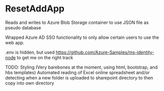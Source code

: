 # ResetAddApp
Reads and writes to Azure Blob Storage container to use JSON file as pseudo database

Wrapped Azure AD SSO functionality to only allow certain users to use the web app.

.env is hidden, but used https://github.com/Azure-Samples/ms-identity-node to get me on the right track

TODO:
Styling (Very barebones at the moment, using html, bootstrap, and hbs templates)
Automated reading of Excel online spreadsheet and/or detecting when a new folder is uploaded to sharepoint directory to then copy into own directory
